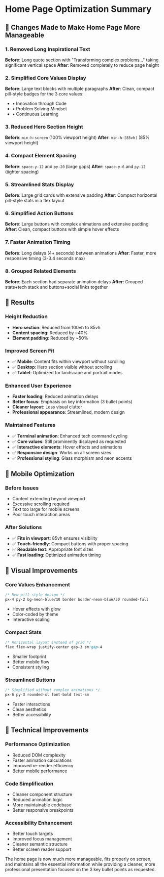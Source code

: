 # Home Page Optimization Summary

## 🎯 Changes Made to Make Home Page More Manageable

### 1. **Removed Long Inspirational Text**
**Before**: Long quote section with "Transforming complex problems..." taking significant vertical space
**After**: Removed completely to reduce page height

### 2. **Simplified Core Values Display**
**Before**: Large text blocks with multiple paragraphs
**After**: Clean, compact pill-style badges for the 3 core values:
- • Innovation through Code
- • Problem Solving Mindset  
- • Continuous Learning

### 3. **Reduced Hero Section Height**
**Before**: `min-h-screen` (100% viewport height)
**After**: `min-h-[85vh]` (85% viewport height)

### 4. **Compact Element Spacing**
**Before**: `space-y-12` and `py-20` (large gaps)
**After**: `space-y-6` and `py-12` (tighter spacing)

### 5. **Streamlined Stats Display**
**Before**: Large grid cards with extensive padding
**After**: Compact horizontal pill-style stats in a flex layout

### 6. **Simplified Action Buttons**
**Before**: Large buttons with complex animations and extensive padding
**After**: Clean, compact buttons with simple hover effects

### 7. **Faster Animation Timing**
**Before**: Long delays (4+ seconds) between animations
**After**: Faster, more responsive timing (3-3.4 seconds max)

### 8. **Grouped Related Elements**
**Before**: Each section had separate animation delays
**After**: Grouped stats+tech stack and buttons+social links together

## 🚀 **Results**

### **Height Reduction**
- **Hero section**: Reduced from 100vh to 85vh
- **Content spacing**: Reduced by ~40%
- **Element padding**: Reduced by ~50%

### **Improved Screen Fit**
- ✅ **Mobile**: Content fits within viewport without scrolling
- ✅ **Desktop**: Hero section visible without scrolling
- ✅ **Tablet**: Optimized for landscape and portrait modes

### **Enhanced User Experience**
- **Faster loading**: Reduced animation delays
- **Better focus**: Emphasis on key information (3 bullet points)
- **Cleaner layout**: Less visual clutter
- **Professional appearance**: Streamlined, modern design

### **Maintained Features**
- ✅ **Terminal animation**: Enhanced tech command cycling
- ✅ **Core values**: Still prominently displayed as requested
- ✅ **Interactive elements**: Hover effects and animations
- ✅ **Responsive design**: Works on all screen sizes
- ✅ **Professional styling**: Glass morphism and neon accents

## 📱 **Mobile Optimization**

### **Before Issues**
- Content extending beyond viewport
- Excessive scrolling required
- Text too large for mobile screens
- Poor touch interaction areas

### **After Solutions**
- ✅ **Fits in viewport**: 85vh ensures visibility
- ✅ **Touch-friendly**: Compact buttons with proper spacing
- ✅ **Readable text**: Appropriate font sizes
- ✅ **Fast loading**: Optimized animation timing

## 🎨 **Visual Improvements**

### **Core Values Enhancement**
```css
/* New pill-style design */
px-4 py-2 bg-neon-blue/10 border border-neon-blue/30 rounded-full
```
- Hover effects with glow
- Color-coded by theme
- Interactive scaling

### **Compact Stats**
```css
/* Horizontal layout instead of grid */
flex flex-wrap justify-center gap-3 sm:gap-4
```
- Smaller footprint
- Better mobile flow
- Consistent styling

### **Streamlined Buttons**
```css
/* Simplified without complex animations */
px-6 py-3 rounded-xl font-bold text-sm
```
- Faster interactions
- Clean aesthetics
- Better accessibility

## 🔧 **Technical Improvements**

### **Performance Optimization**
- Reduced DOM complexity
- Faster animation calculations
- Improved re-render efficiency
- Better mobile performance

### **Code Simplification**
- Cleaner component structure
- Reduced animation logic
- More maintainable codebase
- Better responsive breakpoints

### **Accessibility Enhancement**
- Better touch targets
- Improved focus management
- Cleaner semantic structure
- Better screen reader support

The home page is now much more manageable, fits properly on screen, and maintains all the essential information while providing a cleaner, more professional presentation focused on the 3 key bullet points as requested.
